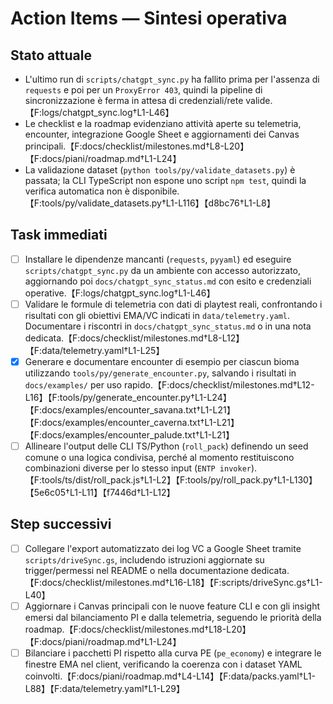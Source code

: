 # Action Items — Sintesi operativa

## Stato attuale
- L'ultimo run di `scripts/chatgpt_sync.py` ha fallito prima per l'assenza di `requests` e poi per un `ProxyError 403`, quindi la pipeline di sincronizzazione è ferma in attesa di credenziali/rete valide.【F:logs/chatgpt_sync.log†L1-L46】
- Le checklist e la roadmap evidenziano attività aperte su telemetria, encounter, integrazione Google Sheet e aggiornamenti dei Canvas principali.【F:docs/checklist/milestones.md†L8-L20】【F:docs/piani/roadmap.md†L1-L24】
- La validazione dataset (`python tools/py/validate_datasets.py`) è passata; la CLI TypeScript non espone uno script `npm test`, quindi la verifica automatica non è disponibile.【F:tools/py/validate_datasets.py†L1-L116】【d8bc76†L1-L8】

## Task immediati
- [ ] Installare le dipendenze mancanti (`requests`, `pyyaml`) ed eseguire `scripts/chatgpt_sync.py` da un ambiente con accesso autorizzato, aggiornando poi `docs/chatgpt_sync_status.md` con esito e credenziali operative.【F:logs/chatgpt_sync.log†L1-L46】
- [ ] Validare le formule di telemetria con dati di playtest reali, confrontando i risultati con gli obiettivi EMA/VC indicati in `data/telemetry.yaml`. Documentare i riscontri in `docs/chatgpt_sync_status.md` o in una nota dedicata.【F:docs/checklist/milestones.md†L8-L12】【F:data/telemetry.yaml†L1-L25】
- [x] Generare e documentare encounter di esempio per ciascun bioma utilizzando `tools/py/generate_encounter.py`, salvando i risultati in `docs/examples/` per uso rapido.【F:docs/checklist/milestones.md†L12-L16】【F:tools/py/generate_encounter.py†L1-L24】【F:docs/examples/encounter_savana.txt†L1-L21】【F:docs/examples/encounter_caverna.txt†L1-L21】【F:docs/examples/encounter_palude.txt†L1-L21】
- [ ] Allineare l'output delle CLI TS/Python (`roll_pack`) definendo un seed comune o una logica condivisa, perché al momento restituiscono combinazioni diverse per lo stesso input (`ENTP invoker`).【F:tools/ts/dist/roll_pack.js†L1-L2】【F:tools/py/roll_pack.py†L1-L130】【5e6c05†L1-L11】【f7446d†L1-L12】

## Step successivi
- [ ] Collegare l'export automatizzato dei log VC a Google Sheet tramite `scripts/driveSync.gs`, includendo istruzioni aggiornate su trigger/permessi nel README o nella documentazione dedicata.【F:docs/checklist/milestones.md†L16-L18】【F:scripts/driveSync.gs†L1-L40】
- [ ] Aggiornare i Canvas principali con le nuove feature CLI e con gli insight emersi dal bilanciamento PI e dalla telemetria, seguendo le priorità della roadmap.【F:docs/checklist/milestones.md†L18-L20】【F:docs/piani/roadmap.md†L1-L24】
- [ ] Bilanciare i pacchetti PI rispetto alla curva PE (`pe_economy`) e integrare le finestre EMA nel client, verificando la coerenza con i dataset YAML coinvolti.【F:docs/piani/roadmap.md†L4-L14】【F:data/packs.yaml†L1-L88】【F:data/telemetry.yaml†L1-L29】
